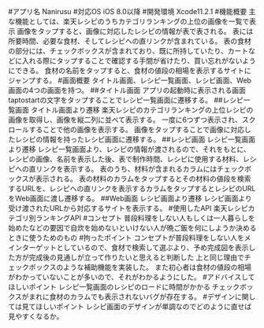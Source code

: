 #アプリ名
Nanirusu
#対応OS
iOS 8.0以降
#開発環境
Xcode11.2.1
#機能概要
主な機能としては、楽天レシピのうちカテゴリランキングの上位の画像を一覧で表示
画像をタップすると、画像に対応したレシピの情報が表で表される。
表には所要時間、必要な食材、そしてレシピへの直リンクが含まれている。
表の食材の部分には、チェックボックスが含まれており、既に所持していたり、カートなどに入れる際にタップすることで確認する手間が省けたり、買い忘れがないようにできる。
食材の名前をタップすると、食材の値段の相場を表示するサイトにジャンプする。
#画面概要
タイトル画面、レシピ一覧画面、レシピ画面、Web画面の4つの画面を持つ。
##タイトル画面
アプリの起動時に表示される画面
taptostartの文字をタップすることでレシピ一覧画面に遷移する。
##レシピ一覧画面
タイトル画面より遷移
楽天レシピのカテゴリランキングの上位レシピの画像を取得し、画像を縦二列に並べて表示する。
一度に6つずつ表示され、スクロールすることで他の画像を表示する。
画像をタップすることで画像に対応したレシピの情報を持ったレシピ画面に遷移する。
##レシピ画面
レシピ一覧画面より遷移
レシピ一覧画面より、レシピの情報が渡されるので、それをもとに、レシピの画像、名前を表示した後、表で制作時間、レシピに使用する材料、レシピへの直リンクを表示する。
表のうち、材料が含まれるカラムにはチェックボックスが表示される。
表の材料のカラムをタップするとその材料の値段を検索するURLを、レシピへの直リンクを表示するカラムをタップするとレシピのURLをWeb画面に渡し遷移する。
##Web画面
レシピ画面より遷移
レシピ画面より受け渡されたURLから対応するサイトを表示する。
#使用したAPI
楽天レシピカテゴリ別ランキングAPI
#コンセプト
普段料理をしない人もしくは一人暮らしを始めたなどの要因で自炊を始めないといけない人が晩ご飯を何にしようか決めるときに使うためのもの
#拘ったポイント
コンセプトが普段料理をしない人をメインターゲットとしているので、食材で検索して選ぶより、予め完成図を表示した方が完成後の見通しが立って作りたいと思えると判断した
上と同じ理由でチェックボックスのような補助機能を実装した。
また初心者は食材の値段の相場がわかっていないことが多いので、それがわかるようにした。
#アドバイスしてほしいポイント
レシピ一覧画面のレシピのロードに時間がかかる
チェックボックスがまれに食材のカラムでも表示されないバグが存在する。
#デザインに関しては見てほしいポイント
レシピ画面のデザインが単調なのでどのように直せば見やすくなるか。
